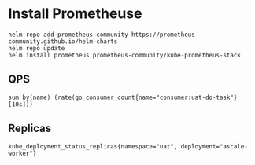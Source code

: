# Install Prometheuse

```
helm repo add prometheus-community https://prometheus-community.github.io/helm-charts
helm repo update
helm install prometheus prometheus-community/kube-prometheus-stack
```



## QPS
```
sum by(name) (rate(go_consumer_count{name="consumer:uat-do-task"}[10s]))
```
## Replicas 
```
kube_deployment_status_replicas{namespace="uat", deployment="ascale-worker"}
```
